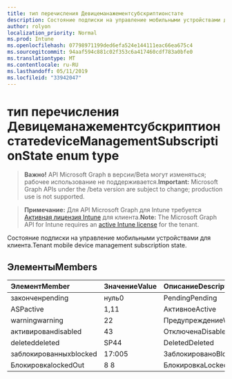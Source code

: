 ```yaml
---
title: тип перечисления Девицеманажементсубскриптионстате
description: Состояние подписки на управление мобильными устройствами для клиента.
author: rolyon
localization_priority: Normal
ms.prod: Intune
ms.openlocfilehash: 07798971199ded6efa524e144111eac66ea675c4
ms.sourcegitcommit: 94aaf594c881c02f353c6a417460cdf783a0bfe0
ms.translationtype: MT
ms.contentlocale: ru-RU
ms.lasthandoff: 05/11/2019
ms.locfileid: "33942047"
---
```

# <a name="devicemanagementsubscriptionstate-enum-type"></a><span data-ttu-id="cf9e5-103">тип перечисления Девицеманажементсубскриптионстате</span><span class="sxs-lookup"><span data-stu-id="cf9e5-103">deviceManagementSubscriptionState enum type</span></span>

> <span data-ttu-id="cf9e5-104">**Важно!** API Microsoft Graph в версии/Beta могут изменяться; рабочее использование не поддерживается.</span><span class="sxs-lookup"><span data-stu-id="cf9e5-104">**Important:** Microsoft Graph APIs under the /beta version are subject to change; production use is not supported.</span></span>

> <span data-ttu-id="cf9e5-105">**Примечание:** Для API Microsoft Graph для Intune требуется [Активная лицензия Intune](https://go.microsoft.com/fwlink/?linkid=839381) для клиента.</span><span class="sxs-lookup"><span data-stu-id="cf9e5-105">**Note:** The Microsoft Graph API for Intune requires an [active Intune license](https://go.microsoft.com/fwlink/?linkid=839381) for the tenant.</span></span>

<span data-ttu-id="cf9e5-106">Состояние подписки на управление мобильными устройствами для клиента.</span><span class="sxs-lookup"><span data-stu-id="cf9e5-106">Tenant mobile device management subscription state.</span></span>

## <a name="members"></a><span data-ttu-id="cf9e5-107">Элементы</span><span class="sxs-lookup"><span data-stu-id="cf9e5-107">Members</span></span>
|<span data-ttu-id="cf9e5-108">Элемент</span><span class="sxs-lookup"><span data-stu-id="cf9e5-108">Member</span></span>|<span data-ttu-id="cf9e5-109">Значение</span><span class="sxs-lookup"><span data-stu-id="cf9e5-109">Value</span></span>|<span data-ttu-id="cf9e5-110">Описание</span><span class="sxs-lookup"><span data-stu-id="cf9e5-110">Description</span></span>|
|:---|:---|:---|
|<span data-ttu-id="cf9e5-111">закончен</span><span class="sxs-lookup"><span data-stu-id="cf9e5-111">pending</span></span>|<span data-ttu-id="cf9e5-112">нуль</span><span class="sxs-lookup"><span data-stu-id="cf9e5-112">0</span></span>|<span data-ttu-id="cf9e5-113">Pending</span><span class="sxs-lookup"><span data-stu-id="cf9e5-113">Pending</span></span>|
|<span data-ttu-id="cf9e5-114">ASP</span><span class="sxs-lookup"><span data-stu-id="cf9e5-114">active</span></span>|<span data-ttu-id="cf9e5-115">1,1</span><span class="sxs-lookup"><span data-stu-id="cf9e5-115">1</span></span>|<span data-ttu-id="cf9e5-116">Активное</span><span class="sxs-lookup"><span data-stu-id="cf9e5-116">Active</span></span>|
|<span data-ttu-id="cf9e5-117">warning</span><span class="sxs-lookup"><span data-stu-id="cf9e5-117">warning</span></span>|<span data-ttu-id="cf9e5-118">2</span><span class="sxs-lookup"><span data-stu-id="cf9e5-118">2</span></span>|<span data-ttu-id="cf9e5-119">Предупреждение</span><span class="sxs-lookup"><span data-stu-id="cf9e5-119">Warning</span></span>|
|<span data-ttu-id="cf9e5-120">активирован</span><span class="sxs-lookup"><span data-stu-id="cf9e5-120">disabled</span></span>|<span data-ttu-id="cf9e5-121">4</span><span class="sxs-lookup"><span data-stu-id="cf9e5-121">3</span></span>|<span data-ttu-id="cf9e5-122">Отключена</span><span class="sxs-lookup"><span data-stu-id="cf9e5-122">Disabled</span></span>|
|<span data-ttu-id="cf9e5-123">deleted</span><span class="sxs-lookup"><span data-stu-id="cf9e5-123">deleted</span></span>|<span data-ttu-id="cf9e5-124">SP4</span><span class="sxs-lookup"><span data-stu-id="cf9e5-124">4</span></span>|<span data-ttu-id="cf9e5-125">Deleted</span><span class="sxs-lookup"><span data-stu-id="cf9e5-125">Deleted</span></span>|
|<span data-ttu-id="cf9e5-126">заблокированных</span><span class="sxs-lookup"><span data-stu-id="cf9e5-126">blocked</span></span>|<span data-ttu-id="cf9e5-127">17:00</span><span class="sxs-lookup"><span data-stu-id="cf9e5-127">5</span></span>|<span data-ttu-id="cf9e5-128">Заблокировано</span><span class="sxs-lookup"><span data-stu-id="cf9e5-128">Blocked</span></span>|
|<span data-ttu-id="cf9e5-129">Блокировка</span><span class="sxs-lookup"><span data-stu-id="cf9e5-129">lockedOut</span></span>|<span data-ttu-id="cf9e5-130">8 </span><span class="sxs-lookup"><span data-stu-id="cf9e5-130">8</span></span>|<span data-ttu-id="cf9e5-131">Блокировка</span><span class="sxs-lookup"><span data-stu-id="cf9e5-131">LockedOut</span></span>|




